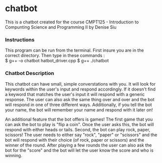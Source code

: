 # chatbot
This is a chatbot created for the course CMPT125 - Introduction to Compunting Science and Programming II
by Denise Siu

### Instructions

This program can be run from the terminal. First insure you are in the correct directory.
Then type in these commands : <br>
$ g++ -o chatbot hatbot_driver.cpp
$ g++ ./chatbot

### Chatbot Description

This chatbot can have small, simple converstations with you. It will look for keywords within the user's input and respond accordingly. If it doesn't find a keyword that matches the user's input it will respond with a generic response. The user can also ask the same thing over and over and the bot will respond in one of three different ways. Additionally, if you tell the bot your name, the bot will remember your name and respond with it later on! <br>

An additional feature that the bot offers is games! The first game that you can ask the bot to play is "flip a coin". Once the user asks this, the bot will respond with either heads or tails. Second, the bot can play rock, paper, scissors! The user needs to either say "rock", "paper" or "scissors" and the bot will respond with their choice (of rock, paper or scissors) and the winner of the round. After playing a few rounds the user can also ask the bot for the "score" and the bot will let the user know the score and who is winning.

